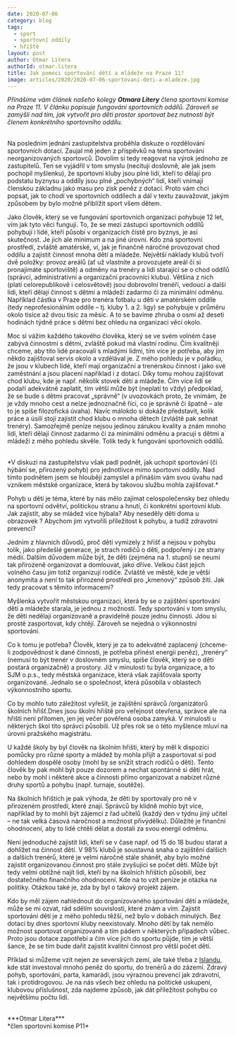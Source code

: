 ```yaml
---
date: 2020-07-06
category: blog
tags: 
  - sport
  - sportovní oddíly
  - hřiště
layout: post
author: Otmar Litera
authorId: otmar.litera
title: Jak pomoci sportování dětí a mládeže na Praze 11?
image: articles/2020/2020-07-06-sportovani-deti-a-mladeze.jpg
---
```



*Přinášíme vám článek našeho kolegy **Otmara Litery** člena sportovní komise na Praze 11. V článku popisuje fungování sportovních oddílů. Zároveň se zamýšlí nad tím, jak vytvořit pro děti prostor sportovat bez nutnosti být členem konkrétního sportovního oddílu.*

<br>
Na posledním jednání zastupitelstva proběhla diskuze o rozdělování sportovních dotací. Zaujal mě jeden z příspěvků na téma sportování neorganizovaných sportovců. Dovolím si tedy reagovat na výrok jednoho ze zastupitelů. Ten se vyjádřil v tom smyslu (necituji doslovně, ale jak jsem pochopil myšlenku), že sportovní kluby jsou plné lidí, kteří to dělají pro podstatu byznysu a oddíly jsou plné „pochybných“ lidí, kteří vnímají členskou základnu jako masu pro zisk peněz z dotací. Proto vám chci popsat, jak  to chodí ve sportovních oddílech a dál v textu zauvažovat, jakým způsobem by bylo možné přiblížit sport všem dětem.

Jako člověk, který se ve fungování sportovních organizací pohybuje 12 let, vím jak tyto věci fungují. To, že se mezi zástupci sportovních oddílů pohybují i lidé, kteří působí v organizacích čistě pro byznys, je asi skutečnost. Je jich ale minimum a na jiné úrovni. Kdo zná sportovní prostředí, zvláště amatérské, ví, jak je finančně náročné provozovat chod oddílu a zajistit činnost mnoha dětí a mládeže. Největší náklady klubů tvoří dvě položky: provoz areálů (ať už vlastníte a provozujete areál či si pronajímáte sportoviště) a odměny na trenéry a lidi starající se o chod oddílů (správci, administrativní a organizační pracovníci klubu). Většina z nich (platí celorepublikově i celosvětově)  jsou dobrovolní trenéři, vedoucí a další lidi, kteří dělají činnost s dětmi a mládeží zadarmo či za minimální odměnu. Například částka v Praze pro trenéra fotbalu u dětí v amatérském oddíle (tedy neprofesionálním oddíle – tj. kluby 1. a 2. ligy) se pohybuje v průměru okolo  tisíce až dvou tisíc za měsíc. A to se bavíme zhruba o osmi až deseti hodinách týdně práce s dětmi bez ohledu na organizaci věcí okolo.

Moc si vážím každého takového člověka, který se ve svém volném čase zabývá činnostmi s dětmi, zvláště pokud má vlastní rodinu. Čím kvalitněji chceme, aby tito lidé pracovali s mladými lidmi, tím více je potřeba, aby jim někdo zajišťoval servis okolo a vzdělával je. Z mého  pohledu je v pořádku, že jsou v klubech lidé, kteří mají organizační a trenérskou činnost i jako své zaměstnání a jsou placeni například i z dotací. Díky tomu mohou zajišťovat chod klubu, kde je např. několik stovek dětí a mládeže. Čím více lidí se podaří adekvátně zaplatit, tím větší může být (neplatí to vždy) předpoklad, že se bude s dětmi pracovat „správně“ (v uvozovkách proto, že vnímám, že je vždy mnoho cest a nelze jednoznačně říci, co je správně či špatně – ale to je spíše filozofická úvaha). Navíc málokdo si dokáže představit, kolik práce a úsilí stojí zajistit chod klubu o mnoha dětech (zvláště pak sehnat trenéry). Samozřejmě peníze nejsou jedinou zárukou kvality a znám mnoho lidí, kteří dělají činnost zadarmo či za minimální odměnu a pracují s dětmi a mládeží z mého pohledu skvěle. Tolik tedy k fungování sportovních oddílů.

<br>
*V diskuzi na zastupitelstvu však padl podnět, jak uchopit sportování (či hýbání se, přirozený pohyb) pro jednotlivce mimo sportovní oddíly. Nad tímto podnětem jsem se hlouběji zamyslel a přináším vám svou úvahu nad vznikem městské organizace, která by takovou službu mohla zajišťovat.*

Pohyb u dětí je téma, které by nás mělo zajímat celospolečensky bez ohledu na sportovní odvětví, politickou stranu a hnutí, či konkrétní sportovní klub. Jak zajistit, aby se mládež více hýbala? Aby neseděly děti doma u obrazovek ? Abychom jim vytvořili příležitost k pohybu, a tudíž zdravotní prevenci?

Jedním z hlavních důvodů, proč děti vymizely z hřišť a nejsou v pohybu tolik, jako předešlé generace, je strach rodičů o děti, podpořený i ze strany médií. Dalším důvodem může být, že děti (zejména na 1. stupni) se neumí tak přirozeně organizovat a domlouvat, jako dříve. Velkou část jejich volného času jim totiž organizují rodiče. Zvláště ve městě, kde je větší anonymita a není to tak přirozené prostředí pro „kmenový“ způsob žití. Jak tedy pracovat s těmito informacemi?

Myšlenka vytvořit městskou organizaci, která by se o zajištění sportování dětí a mládeže starala, je jednou z možností. Tedy sportování v tom smyslu, že děti nedělají organizovaně a pravidelně pouze jednu činnosti. Jdou si prostě zasportovat, kdy chtějí. Zároveň se nejedná o výkonnostní sportování.

Co k tomu je potřeba? Člověk, který je za to adekvátně zaplacený (chceme-li zodpovědnost k dané činnosti, je potřeba přinést energii peněz), „trenéry“ (nemusí to být trenér v doslovném smyslu, spíše člověk, který se o děti postará organizačně) a prostory. Již v minulosti tu byla organizace, a to SJM o.p.s., tedy městská organizace, která však zajišťovala sporty organizované. Jednalo se o společnost, která působila v oblastech výkonnostního sportu.

Co by mohlo tuto záležitost vyřešit, je zajištění správců /organizátorů školních hřišť.Dnes jsou školní hřiště pro veřejnost otevřena, správce ale na hřišti není přítomen, jen jej večer pověřená osoba zamyká.  V minulosti u některých škol tito správci působili. Už přes rok se o této myšlence mluví na úrovni pražského magistrátu.

U každé školy by byl člověk na školním hřišti, který by měl k dispozici pomůcky pro různé sporty a mládež by mohla přijít a zasportovat si pod dohledem dospělé osoby (mohl by se snížit strach rodičů o děti). Tento člověk by pak mohl být pouze dozorem a nechat spontánně si děti hrát, nebo by mohl i některé akce a činnosti přímo organizovat a nabízet různé druhy sportů a pohybu (např. turnaje, soutěže).

Na školních hřištích je pak výhoda, že děti by sportovaly pro ně v přirozeném prostředí, které znají. Správců by klidně mohlo být více, například by to mohli být zájemci z řad učitelů (každý den v týdnu jiný učitel – ne tak velká časová náročnost a možnost přivýdělku). Důležité je finanční ohodnocení, aby to lidé chtěli dělat a dostali za svou energii odměnu.

Není jednoduché zajistit lidi, kteří se v čase např. od 15 do 18 budou starat a dohlížet na činnost dětí. V 98% klubů je soustavná snaha o zajištění dalších a dalších trenérů, které je velmi náročné stále shánět, aby bylo možné zajistit organizovanou činnost pro stále zvyšující se počet dětí. Může být tedy velmi obtížné najít lidi, kteří by na školních hřištích působili, bez dostatečného finančního ohodnocení. Kde na to vzít peníze je otázka na politiky. Otázkou také je, zda by byl o takový projekt zájem.

Kdo by měl zájem nahlédnout do organizovaného sportování dětí a mládeže, může se mi ozvat, rád sdělím souvislosti, které znám a vím. Zajistit sportování dětí je z mého pohledu těžší, než bylo v dobách minulých. Bez dotací by dnes sportovní kluby neexistovaly. Mnoho dětí by tak nemělo možnost sportovat organizovaně a tím pádem v některých případech vůbec. Proto jsou dotace zapotřebí a čím více jich do sportu půjde, tím je větší šance, že se tím bude dařit zajistit kvalitní činnost pro větší počet dětí.

Příklad si můžeme vzít nejen ze severských zemí, ale také třeba z [Islandu](https://www.irozhlas.cz/zivotni-styl/spolecnost/zakaz-nocniho-vychazeni-podpora-sportu-jak-na-islandu-naucili-mladez-nepit-a_1704251827_pj), kde stát investoval mnoho peněz do sportu, do trenérů a do zázemí. Zdravý pohyb, sportování, parta, kamarádi, jsou výraznou prevencí jak zdravotní, tak i protidrogovou. Je na nás všech bez ohledu na politické uskupení, klubovou příslušnost, zda najdeme způsob, jak dát příležitost pohybu co největšímu počtu lidí.

<br>
***Otmar Litera***<br>
*člen sportovní komise P11*
